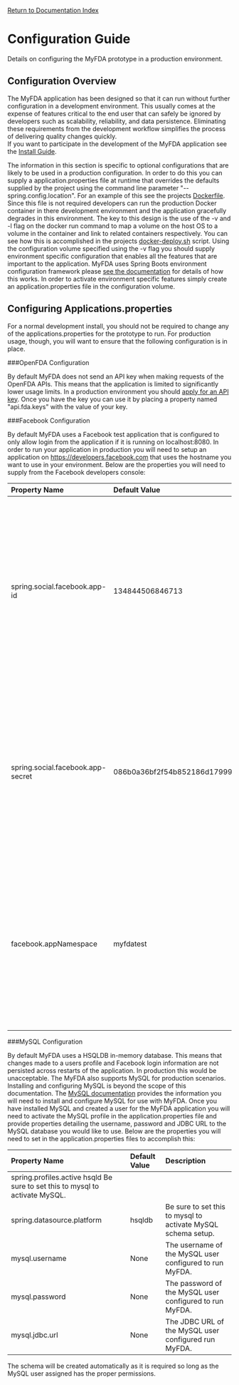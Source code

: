 [Return to Documentation Index](README.md)

Configuration Guide
===================

Details on configuring the MyFDA prototype in a production environment.

Configuration Overview
----------------------

The MyFDA application has been designed so that it can run without further configuration in a development 
environment.  This usually comes at the expense of features critical to the end user that can safely be 
ignored by developers such as scalability, reliability, and data persistence.   Eliminating these 
requirements from the development workflow simplifies the process of delivering quality changes quickly.   
If you want to participate in the development of the MyFDA application see the [Install Guide](Install%20Guide.md).

The information in this section is specific to optional configurations that are likely to be used in a 
production configuration.  In order to do this you can supply a application.properties file at runtime 
that overrides the defaults supplied by the project using the command line parameter 
"--spring.config.location".  For an example of this see the projects [Dockerfile](https://github.com/NIC-Federal/myfda/blob/master/Dockerfile).
Since this file is not required developers can run the production Docker container in there development environment and the 
application gracefully degrades in this environment.  The key to this design is the use of the -v and -l 
flag on the docker run command to map a volume on the host OS to a volume in the container and link to 
related containers respectively.  You can see how this is accomplished in the projects [docker-deploy.sh](https://github.com/NIC-Federal/myfda/blob/master/docker-deploy.sh) 
script.  Using the configuration volume specified using the -v flag you should supply environment specific 
configuration that enables all the features that are important to the application. MyFDA uses Spring Boots 
environment configuration framework please [see the documentation](http://docs.spring.io/spring-boot/docs/current/reference/html/boot-features-external-config.html) for details of how this works.  In order 
to activate environment specific features simply create an application.properties file in the 
configuration volume.

Configuring Applications.properties
-----------------------------------

For a normal development install, you should not be required to change any of the applications.properties 
for the prototype to run.  For production usage, though, you will want to ensure that the following 
configuration is in place.

###OpenFDA Configuration

By default MyFDA does not send an API key when making requests of the OpenFDA APIs.  This means that the 
application is limited to significantly lower usage limits.  In a production environment you should [apply for an API key](https://open.fda.gov/api/reference/#your-api-key).
Once you have the key you can use it by placing a property named "api.fda.keys" with the value of your key.

###Facebook Configuration

By default MyFDA uses a Facebook test application that is configured to only allow login from the 
application if it is running on localhost:8080.  In order to run your application in production you will 
need to setup an application on https://developers.facebook.com that uses the hostname you want to use in 
your environment.  Below are the properties you will need to supply from the Facebook developers console:

| Property Name | Default Value | Description |
| :------------ | :------------ | :---------- |
| spring.social.facebook.app-id | 134844506846713 | This app id is assigned by facebook using the developer console. The default value uses a copy of the production application in test mode. This key will only allow you to use the application via the URL http://localhost:8080. To deploy the application in production you will need to create and configure your own application using the Facebook developer console. |
| spring.social.facebook.app-secret | 086b0a36bf2f54b852186d17999dcaf6 | This is the application secret key. The default value uses a copy of the production application in test mode. This key will only allow you to use the application via the URL http://localhost:8080. To deploy the application in production you will need to create and configure your own application using the Facebook developer console. |
| facebook.appNamespace | myfdatest | This is the application secret key. The default value uses a copy of the production application in test mode. This key will only allow you to use the application via the URL http://localhost:8080. To deploy the application in production you will need to create and configure your own application using the Facebook developer console. |

###MySQL Configuration

By default MyFDA uses a HSQLDB in-memory database.  This means that changes made to a users profile and 
Facebook login information are not persisted across restarts of the application.  In production this would 
be unacceptable.  The MyFDA also supports MySQL for production scenarios.   Installing and configuring 
MySQL is beyond the scope of this documentation.  The [MySQL documentation](http://dev.mysql.com/doc/refman/5.6/en/index.html) provides the information you 
will need to install and configure MySQL for use with MyFDA.  Once you have installed MySQL and created a 
user for the MyFDA application you will need to activate the MySQL profile in the application.properties 
file and provide properties detailing the username, password and JDBC URL to the MySQL database you would 
like to use.   Below are the properties you will need to set in the application.properties files to 
accomplish this:

| Property Name | Default Value | Description |
| :------------ | :------------ | :---------- |
| spring.profiles.active	hsqld	Be sure to set this to mysql to activate MySQL.
| spring.datasource.platform | hsqldb | Be sure to set this to mysql to activate MySQL schema setup.
| mysql.username | None | The username of the MySQL user configured to run MyFDA.
| mysql.password | None | The password of the MySQL user configured to run MyFDA.
| mysql.jdbc.url | None | The JDBC URL of the MySQL user configured run MyFDA.

The schema will be created automatically as it is required so long as the MySQL user assigned has the 
proper permissions.
